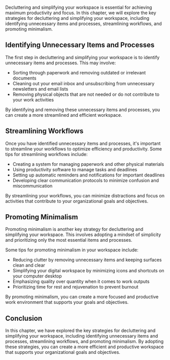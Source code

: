 
Decluttering and simplifying your workspace is essential for achieving maximum productivity and focus. In this chapter, we will explore the key strategies for decluttering and simplifying your workspace, including identifying unnecessary items and processes, streamlining workflows, and promoting minimalism.

Identifying Unnecessary Items and Processes
-------------------------------------------

The first step in decluttering and simplifying your workspace is to identify unnecessary items and processes. This may involve:

* Sorting through paperwork and removing outdated or irrelevant documents
* Cleaning out your email inbox and unsubscribing from unnecessary newsletters and email lists
* Removing physical objects that are not needed or do not contribute to your work activities

By identifying and removing these unnecessary items and processes, you can create a more streamlined and efficient workspace.

Streamlining Workflows
----------------------

Once you have identified unnecessary items and processes, it's important to streamline your workflows to optimize efficiency and productivity. Some tips for streamlining workflows include:

* Creating a system for managing paperwork and other physical materials
* Using productivity software to manage tasks and deadlines
* Setting up automatic reminders and notifications for important deadlines
* Developing clear communication protocols to minimize confusion and miscommunication

By streamlining your workflows, you can minimize distractions and focus on activities that contribute to your organizational goals and objectives.

Promoting Minimalism
--------------------

Promoting minimalism is another key strategy for decluttering and simplifying your workspace. This involves adopting a mindset of simplicity and prioritizing only the most essential items and processes.

Some tips for promoting minimalism in your workspace include:

* Reducing clutter by removing unnecessary items and keeping surfaces clean and clear
* Simplifying your digital workspace by minimizing icons and shortcuts on your computer desktop
* Emphasizing quality over quantity when it comes to work outputs
* Prioritizing time for rest and rejuvenation to prevent burnout

By promoting minimalism, you can create a more focused and productive work environment that supports your goals and objectives.

Conclusion
----------

In this chapter, we have explored the key strategies for decluttering and simplifying your workspace, including identifying unnecessary items and processes, streamlining workflows, and promoting minimalism. By adopting these strategies, you can create a more efficient and productive workspace that supports your organizational goals and objectives.
